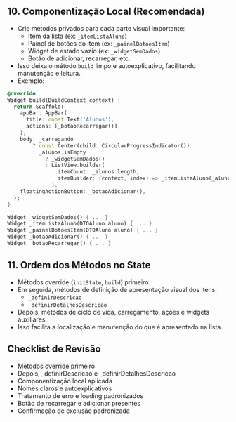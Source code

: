 ## 10. Componentização Local (Recomendada)

- Crie métodos privados para cada parte visual importante:
  - Item da lista (ex: `_itemListaAluno`)
  - Painel de botões do item (ex: `_painelBotoesItem`)
  - Widget de estado vazio (ex: `_widgetSemDados`)
  - Botão de adicionar, recarregar, etc.
- Isso deixa o método `build` limpo e autoexplicativo, facilitando manutenção e leitura.
- Exemplo:

```dart
@override
Widget build(BuildContext context) {
  return Scaffold(
    appBar: AppBar(
      title: const Text('Alunos'),
      actions: [_botaoRecarregar()],
    ),
    body: _carregando
        ? const Center(child: CircularProgressIndicator())
        : _alunos.isEmpty
            ? _widgetSemDados()
            : ListView.builder(
                itemCount: _alunos.length,
                itemBuilder: (context, index) => _itemListaAluno(_alunos[index]),
              ),
    floatingActionButton: _botaoAdicionar(),
  );
}

Widget _widgetSemDados() { ... }
Widget _itemListaAluno(DTOAluno aluno) { ... }
Widget _painelBotoesItem(DTOAluno aluno) { ... }
Widget _botaoAdicionar() { ... }
Widget _botaoRecarregar() { ... }
```

## 11. Ordem dos Métodos no State

- Métodos override (`initState`, `build`) primeiro.
- Em seguida, métodos de definição de apresentação visual dos itens:
  - `_definirDescricao`
  - `_definirDetalhesDescricao`
- Depois, métodos de ciclo de vida, carregamento, ações e widgets auxiliares.
- Isso facilita a localização e manutenção do que é apresentado na lista.

## Checklist de Revisão

- Métodos override primeiro
- Depois, _definirDescricao e _definirDetalhesDescricao
- Componentização local aplicada
- Nomes claros e autoexplicativos
- Tratamento de erro e loading padronizados
- Botão de recarregar e adicionar presentes
- Confirmação de exclusão padronizada 